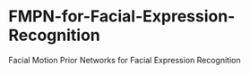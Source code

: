 # FMPN-for-Facial-Expression-Recognition
Facial Motion Prior Networks for Facial Expression Recognition
